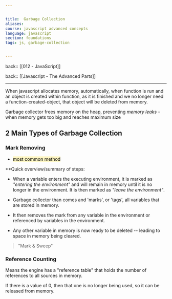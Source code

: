 ```yaml
---


title:  Garbage Collection
aliases:
course: javascript advanced concepts
language: javascript
section: foundations
tags: js, garbage-collection


---
```

back:: [[012 - JavaScript]]

back:: [[Javascript - The Advanced Parts]]

---

When javascript allocates memory, automatically, when function is run and an object is created within function, as it is finished and we no longer need a function-created-object, that object will be deleted from memory.

Garbage collector frees memory on the heap, preventing *memory leaks* - when memory gets too big and reaches maximum size


## 2 Main Types of Garbage Collection

### Mark Removing

- <mark style="background: #FFF3A3A6;">most common method</mark>

**Quick overview/summary of steps:

- When a variable enters the executing environment, it is marked as *"entering the environment"* and will remain in memory until it is no longer in the environment. It is then marked as *"leave the environment"*.

- Garbage collector than comes and 'marks', or 'tags', all variables that are stored in memory. 

- It then removes the mark from any variable in the environment or referenced by variables in the environment. 

- Any other variable in memory is now ready to be deleted -- leading to space in memory being cleared. 


> "Mark & Sweep"





### Reference Counting

Means the engine has a "reference table" that holds the number of references to all sources in memory. 

If there is a value of 0, then that one is no longer being used, so it can be released from memory. 